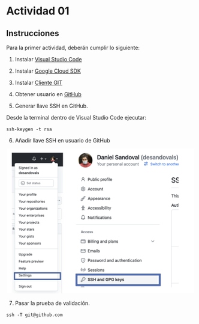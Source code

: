# Actividad 01

## Instrucciones

Para la primer actividad, deberán cumplir lo siguiente: 

1. Instalar [Visual Studio Code](https://code.visualstudio.com/)

2. Instalar [Google Cloud SDK]([https://code.visualstudio.com/](https://cloud.google.com/sdk/docs/install?hl=es-419#windows))

3. Instalar [Cliente GIT](https://github.com/git-for-windows/git/releases/download/v2.40.1.windows.1/Git-2.40.1-64-bit.exe)

4. Obtener usuario en [GitHub](https://github.com)

5. Generar llave SSH en GitHub. 

Desde la terminal dentro de Visual Studio Code ejecutar: 

```
ssh-keygen -t rsa
```

6. Añadir llave SSH en usuario de GitHub

<p align="center">
<img src="images/image-01.png" width="500">
</p>


7. Pasar la prueba de validación. 

```
ssh -T git@github.com
```



